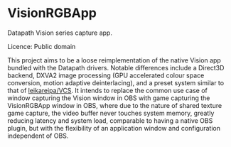 VisionRGBApp
==================

Datapath Vision series capture app.

Licence: Public domain

This project aims to be a loose reimplementation of the native Vision app bundled with the Datapath drivers. Notable differences include a Direct3D backend, DXVA2 image processing (GPU accelerated colour space conversion, motion adaptive deinterlacing), and a preset system similar to that of [leikareipa/VCS](https://github.com/leikareipa/vcs). It intends to replace the common use case of window capturing the Vision window in OBS with game capturing the VisionRGBApp window in OBS, where due to the nature of shared texture game capture, the video buffer never touches system memory, greatly reducing latency and system load, comparable to having a native OBS plugin, but with the flexibility of an application window and configuration independent of OBS.